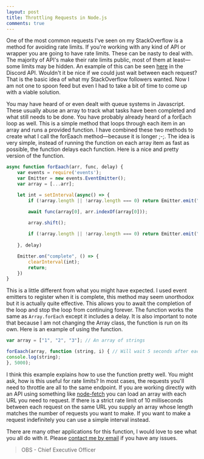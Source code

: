 ```yaml
---
layout: post
title: Throttling Requests in Node.js
comments: true
---
```


One of the most common requests I've seen on my StackOverflow is a method for avoiding rate limits. If you're working with any kind of API or wrapper you are going to have rate limits. These can be nasty to deal with. The majority of API's make their rate limits public, most of them at least—some limits may be hidden. An example of this can be seen [here](https://discord.com/developers/docs/topics/rate-limits) in the Discord API. Wouldn't it be nice if we could just wait between each request? That is the basic idea of what my StackOverflow followers wanted. Now I am not one to spoon feed but even I had to take a bit of time to come up with a viable solution. 

You may have heard of or even dealt with queue systems in Javascript. These usually abuse an array to track what tasks have been completed and what still needs to be done. You have probably already heard of a forEach loop as well. This is a simple method that loops through each item in an array and runs a provided function. I have combined these two methods to create what I call the forEaach method—because it is longer ;-;. The idea is very simple, instead of running the function on each array item as fast as possible, the function delays each function. Here is a nice and pretty version of the function.
```js
async function forEaach(arr, func, delay) {
	var events = require('events');
	var Emitter = new events.EventEmitter();
	var array = [...arr];

	let int = setInterval(async() => {
		if (!array.length || !array.length === 0) return Emitter.emit("complete");

		await func(array[0], arr.indexOf(array[0]));

		array.shift();
		
        if (!array.length || !array.length === 0) return Emitter.emit("complete");
	
    }, delay)

	Emitter.on("complete", () => {
		clearInterval(int);
		return;
	})
}
```
This is a little different from what you might have expected. I used event emitters to register when it is complete, this method may seem unorthodox but it is actually quite effective. This allows you to await the completion of the loop and stop the loop from continuing forever. The function works the same as `Array.forEach` except it includes a delay. It is also important to note that because I am not changing the Array class, the function is run on its own. Here is an example of using the function.
```js
var array = ["1", "2", "3"]; // An array of strings

forEaach(array, function (string, i) { // Will wait 5 seconds after each string is logged.
console.log(string);
}, 5000);
```
I think this example explains how to use the function pretty well. You might ask, how is this useful for rate limits? In most cases, the requests you'll need to throttle are all to the same endpoint. If you are working directly with an API using something like [node-fetch](https://www.npmjs.com/package/node-fetch) you can load an array with each URL you need to request. If there is a strict rate limit of 10 milliseconds between each request on the same URL you supply an array whose length matches the number of requests you want to make. If you want to make a request indefinitely you can use a simple interval instead.

There are many other applications for this function, I would love to see what you all do with it. Please [contact me by email](mailto:obs@obs.wtf) if you have any issues.


> OBS - Chief Executive Officer